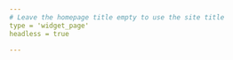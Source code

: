 ```yaml
---
# Leave the homepage title empty to use the site title
type = 'widget_page'
headless = true

---
```

